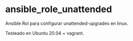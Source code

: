 # ansible_role_unattended

Ansible Rol para configurar unattended-upgrades en linux.

Testeado en Ubuntu 20.04 + vagrant.
